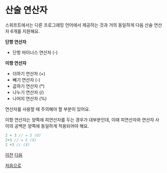 # 산술 연산자

스위프트에서는 다른 프로그래밍 언어에서 제공하는 것과 거의 동일하게 다음 산술 연산자 6개를 지원해요.

**단항 연산자**

- 단항 마이너스 연산자 (-)

**이항 연산자**

- 더하기 연산자 (+)
- 빼기 연산자 (-)
- 곱하기 연산자 (\*)
- 나누기 연산자 (/)
- 나머지 연산자 (%)

연산자를 사용할 때 주의해야 할 부분이 있어요.

이항 연산자는 양쪽에 피연산자를 두는 경우가 대부분인데, 이때 피연산자와 연산자 사이의 공백은 양쪽에 동일하게 적용되어야 해요.

```swift
2 + 3 // = 5 (O)
2+3 // = 5 (X)
2 +3 // (X)
```

[이전](https://github.com/MojitoBar/iOS-DeepDive/blob/main/%EA%BC%BC%EA%BC%BC%ED%95%9C_%EC%9E%AC%EC%9D%80%EC%94%A8%EC%9D%98_Swift_%EB%AC%B8%EB%B2%95%ED%8E%B8/3.4.md)
[다음](https://github.com/MojitoBar/iOS-DeepDive/blob/main/%EA%BC%BC%EA%BC%BC%ED%95%9C_%EC%9E%AC%EC%9D%80%EC%94%A8%EC%9D%98_Swift_%EB%AC%B8%EB%B2%95%ED%8E%B8/3.4.2.md)

[처음으로](https://github.com/MojitoBar/iOS-DeepDive/blob/main/%EA%BC%BC%EA%BC%BC%ED%95%9C_%EC%9E%AC%EC%9D%80%EC%94%A8%EC%9D%98_Swift_%EB%AC%B8%EB%B2%95%ED%8E%B8/README.md)
